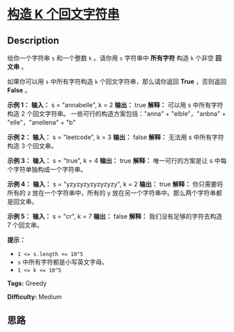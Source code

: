 # [构造 K 个回文字符串][title]

## Description

给你一个字符串 `s` 和一个整数 `k` 。请你用 `s` 字符串中 **所有字符**  构造 `k` 个非空 **回文串**  。

如果你可以用 `s` 中所有字符构造 `k` 个回文字符串，那么请你返回 **True**  ，否则返回  **False**  。



**示例 1：**
            **输入：** s = "annabelle", k = 2    **输出：** true    **解释：** 可以用 s 中所有字符构造 2 个回文字符串。    一些可行的构造方案包括："anna" + "elble"，"anbna" + "elle"，"anellena" + "b"    

**示例 2：**
            **输入：** s = "leetcode", k = 3    **输出：** false    **解释：** 无法用 s 中所有字符构造 3 个回文串。    

**示例 3：**
            **输入：** s = "true", k = 4    **输出：** true    **解释：** 唯一可行的方案是让 s 中每个字符单独构成一个字符串。    

**示例 4：**
            **输入：** s = "yzyzyzyzyzyzyzy", k = 2    **输出：** true    **解释：** 你只需要将所有的 z 放在一个字符串中，所有的 y 放在另一个字符串中。那么两个字符串都是回文串。    

**示例 5：**
            **输入：** s = "cr", k = 7    **输出：** false    **解释：** 我们没有足够的字符去构造 7 个回文串。    



**提示：**

  * `1 <= s.length <= 10^5`
  * `s` 中所有字符都是小写英文字母。
  * `1 <= k <= 10^5`


**Tags:** Greedy

**Difficulty:** Medium

## 思路

[title]: https://leetcode-cn.com/problems/construct-k-palindrome-strings
